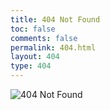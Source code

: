 ```yaml
---
title: 404 Not Found
toc: false
comments: false
permalink: 404.html
layout: 404
type: 404
---
```


![404 Not Found](https://ws1.sinaimg.cn/large/e2a28cd6ly1fmvjw8rpxij20dv0d10tr.jpg)